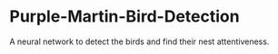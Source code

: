 # Purple-Martin-Bird-Detection
A neural network to detect the birds and find their nest attentiveness.
